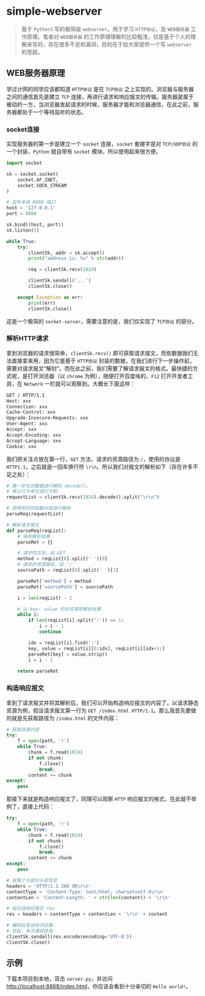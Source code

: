 # simple-webserver

> 基于 `Python3` 写的极简版 `webserver`。用于学习 `HTTP协议`，及 `WEB服务器` 工作原理。笔者对 `WEB服务器` 的工作原理理解的比较粗浅，仅是基于个人的理解来写的，存在很多不足和漏洞，目的在于给大家提供一个写 `webserver` 的思路。

## WEB服务器原理

学过计网的同学应该都知道 `HTTP协议` 是在 `TCP协议` 之上实现的。浏览器与服务器之间的通信首先是建立 `TCP` 连接，再进行请求和响应报文的传输。服务器是属于被动的一方，当浏览器发起请求的时候，服务器才能和浏览器通信，在此之前，服务器都处于一个等待监听的状态。

### socket连接

实现服务器的第一步是建立一个 `socket` 连接，`socket` 套接字是对 `TCP/UDP协议` 的一个封装，`Python` 就自带有 `socket` 模块，所以使用起来很方便。

```Python
import socket

sk = socket.socket(
    socket.AF_INET, 
    socket.SOCK_STREAM
)

# 监听本地 8888 端口
host = '127.0.0.1'
port = 8888

sk.bind((host, port))
sk.listen(5)

while True:
    try:
        clientSk, addr = sk.accept()
        print("address is: %s" % str(addr))

        req = clientSk.recv(1024)

        clientSk.sendall('...')
        clientSk.close()

    except Exception as err:
        print(err)
        clientSk.close()
```

这是一个极简的 `socket-server`，需要注意的是，我们仅实现了 `TCP协议` 的部分。

### 解析HTTP请求

拿到浏览器的请求很简单，`clientSk.recv()` 即可获取请求报文，而些数据我们无法直接拿来用，因为它是基于 `HTTP协议` 封装的数据，在我们进行下一步操作前，需要对请求报文“解封”。而在此之前，我们需要了解请求报文的格式。最快捷的方式呢，是打开浏览器（以 `chrome` 为例），随便打开百度啥的，`F12` 打开开发者工具，在 `Network` 一栏就可以观察到。大概长下面这样：

```bash
GET / HTTP/1.1
Host: xxx
Connection: xxx
Cache-Control: xxx
Upgrade-Insecure-Requests: xxx
User-Agent: xxx
Accept: xxx
Accept-Encoding: xxx
Accept-Language: xxx
Cookie: xxx
```

我们把关注点放在第一行，`GET` 方法，请求的资源路径为 `/`，使用的协议是 `HTTP1.1`，之后就是一回车换行符 `\r\n`。所以我们对报文的解析如下（存在许多不足之处）：

```Python
# 第一步先对数据进行解码 decode()，
# 再以行为单位进行分割
requestList = clientSk.recv(1024).decode().split("\r\n")

# 调用写好的函数对其进行解析
parseReq(requestList)

# 解析请求报文
def parseReq(reqList):
    # 保存解析结果
    parseRet = {}

    # 请求的方法，如 GET
    method = reqList[0].split(' ')[0]
    # 请求的资源路径，如 '/'
    sourcePath = reqList[0].split(' ')[1]

    parseRet['method'] = method
    parseRet['sourcePath'] = sourcePath

    i = len(reqList) - 1

    # 以 key: value 的形式保存解析结果
    while i:
        if len(reqList[i].split(':')) == 1:
            i = i - 1
            continue

        idx = reqList[i].find(':')
        key, value = reqList[i][0:idx], reqList[i][idx+1:]
        parseRet[key] = value.strip()
        i = i - 1
    
    return parseRet
```

### 构造响应报文

拿到了请求报文并将其解析后，我们可以开始构造响应报文的内容了，以请求静态资源为例，假设请求报文第一行为 `GET /index.html HTTP/1.1`。那么我首先要做的就是先获取路径为 `/index.html` 的文件内容：

```Python
# 获取资源内容
try:
    f = open(path, 'r')
    while True:
        chunk = f.read(1024)
        if not chunk:
            f.close()
            break;
        content += chunk
except:
    pass
```

那接下来就是构造响应报文了，同理可以观察 `HTTP` 响应报文的格式，在此就不举例了，直接上代码：

```Python
try:
    f = open(path, 'r')
    while True:
        chunk = f.read(1024)
        if not chunk:
            f.close()
            break;
        content += chunk
except:
    pass

# 省略了大部分头部信息
headers = 'HTTP/1.1 200 OK\r\n'
contentType = 'Content-Type: text/html; charset=utf-8\r\n'
contentLen = 'Content-Length: ' + str(len(content)) + '\r\n'

# 组合成响应报文 res
res = headers + contentType + contentLen + '\r\n' + content

# 编码后发送给浏览器，
# 至此，本次通信结束
clientSk.sendall(res.encode(encoding='UTF-8'))
clientSk.close()
```

## 示例

下载本项目到本地，双击 `server.py`，并访问 [http://localhost:8888/index.html](http://localhost:8888/index.html)，你应该会看到十分亲切的 `Hello world!`。